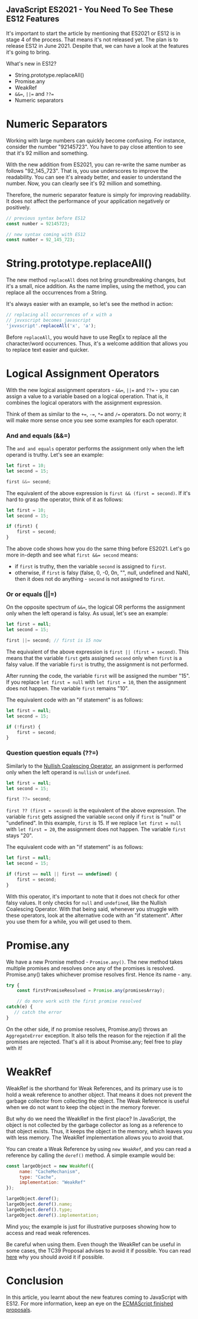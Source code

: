 ## JavaScript ES2021 - You Need To See These ES12 Features

It's important to start the article by mentioning that ES2021 or ES12 is in stage 4 of the process. That means it's not released yet. The plan is to release ES12 in June 2021. Despite that, we can have a look at the features it's going to bring.

What's new in ES12?
* String.prototype.replaceAll()
* Promise.any
* WeakRef
* `&&=`, `||=` and `??=`
* Numeric separators

# Numeric Separators
Working with large numbers can quickly become confusing. For instance, consider the number "92145723". You have to pay close attention to see that it's 92 million and something.

With the new addition from ES2021, you can re-write the same number as follows "92_145_723". That is, you use underscores to improve the readability. You can see it's already better, and easier to understand the number. Now, you can clearly see it's 92 million and something.

Therefore, the numeric separator feature is simply for improving readability. It does not affect the performance of your application negatively or positively.

```js
// previous syntax before ES12
const number = 92145723;

// new syntax coming with ES12
const number = 92_145_723;
```

# String.prototype.replaceAll()
The new method `replaceAll` does not bring groundbreaking changes, but it's a small, nice addition. As the name implies, using the method, you can replace all the occurrences from a String.

It's always easier with an example, so let's see the method in action:

```js
// replacing all occurrences of x with a
// jxvxscript becomes javascript
'jxvxscript'.replaceAll('x', 'a');
```

Before `replaceAll`, you would have to use RegEx to replace all the character/word occurrences. Thus, it's a welcome addition that allows you to replace text easier and quicker.

# Logical Assignment Operators
With the new logical assignment operators - `&&=`, `||=` and `??=` - you can assign a value to a variable based on a logical operation. That is, it combines the logical operators with the assignment expression. 

Think of them as similar to the `+=`, `-=`, `*=` and `/=` operators. Do not worry; it will make more sense once you see some examples for each operator.

### And and equals (&&=)
The `and and equals` operator performs the assignment only when the left operand is truthy. Let's see an example:

```js
let first = 10;
let second = 15;

first &&= second;
```

The equivalent of the above expression is `first && (first = second)`. If it's hard to grasp the operator, think of it as follows:

```js
let first = 10;
let second = 15;

if (first) {
    first = second;
}
```

The above code shows how you do the same thing before ES2021. Let's go more in-depth and see what `first &&= second` means:
* if `first` is truthy, then the variable `second` is assigned to `first`.
* otherwise, if `first` is falsy (false, 0, -0, 0n, "", null, undefined and NaN), then it does not do anything - `second` is not assigned to `first`.

### Or or equals (||=)
On the opposite spectrum of `&&=`, the logical OR performs the assignment only when the left operand is falsy. As usual, let's see an example:

```js
let first = null;
let second = 15;

first ||= second; // first is 15 now
```

The equivalent of the above expression is `first || (first = second)`. This means that the variable `first` gets assigned `second` only when `first` is a falsy value. If the variable `first` is truthy, the assignment is not performed.

After running the code, the variable `first` will be assigned the number "15". If you replace `let first = null` with `let first = 10`, then the assignment does not happen. The variable `first` remains "10".

The equivalent code with an "if statement" is as follows:

```js
let first = null;
let second = 15;

if (!first) {
    first = second;
}
```

### Question question equals (??=)
Similarly to the [Nullish Coalescing Operator](https://catalins.tech/nullish-coalescing-operator-in-javascript-what-is-it-and-how-to-use-it), an assignment is performed only when the left operand is `nullish` or `undefined`.

```js
let first = null;
let second = 15;

first ??= second;
```

`first ?? (first = second)` is the equivalent of the above expression. The variable `first` gets assigned the variable `second` only if `first` is "null" or "undefined". In this example, `first` is 15. If we replace `let first = null` with `let first = 20`, the assignment does not happen. The variable `first` stays "20".

The equivalent code with an "if statement" is as follows:

```js
let first = null;
let second = 15;

if (first == null || first == undefined) {
    first = second;
}
```

With this operator, it's important to note that it does not check for other falsy values. It only checks for `null` and `undefined`, like the Nullish Coalescing Operator. With that being said, whenever you struggle with these operators, look at the alternative code with an "if statement". After you use them for a while, you will get used to them.

# Promise.any
We have a new Promise method - `Promise.any()`. The new method takes multiple promises and resolves once any of the promises is resolved. Promise.any() takes whichever promise resolves first. Hence its name - any.

```js
try {
    const firstPromiseResolved = Promise.any(promisesArray);

    // do more work with the first promise resolved
catch(e) {
   // catch the error
}
```

On the other side, if no promise resolves, Promise.any() throws an `AggregateError` exception. It also tells the reason for the rejection if all the promises are rejected. That's all it is about Promise.any; feel free to play with it!

# WeakRef
WeakRef is the shorthand for Weak References, and its primary use is to hold a weak reference to another object. That means it does not prevent the garbage collector from collecting the object. The Weak Reference is useful when we do not want to keep the object in the memory forever.

But why do we need the WeakRef in the first place? In JavaScript, the object is not collected by the garbage collector as long as a reference to that object exists. Thus, it keeps the object in the memory, which leaves you with less memory. The WeakRef implementation allows you to avoid that.

You can create a Weak Reference by using `new WeakRef`, and you can read a reference by calling the `deref()` method. A simple example would be:

```js
const largeObject = new WeakRef({
     name: "CacheMechanism",
     type: "Cache",
     implementation: "WeakRef"
});

largeObject.deref();
largeObject.deref().name;
largeObject.deref().type;
largeObject.deref().implementation;
```

Mind you; the example is just for illustrative purposes showing how to access and read weak references.

Be careful when using them. Even though the WeakRef can be useful in some cases, the TC39 Proposal advises to avoid it if possible. You can read [here](https://github.com/tc39/proposal-weakrefs#a-note-of-caution) why you should avoid it if possible.

# Conclusion
In this article, you learnt about the new features coming to JavaScript with ES12. For more information, keep an eye on the [ECMAScript finished proposals](https://github.com/tc39/proposals/blob/master/finished-proposals.md).